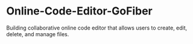 # Online-Code-Editor-GoFiber
Building collaborative online code editor that allows users to create, edit, delete, and manage files. 
